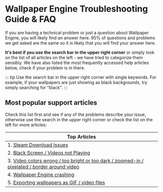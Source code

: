 # Wallpaper Engine Troubleshooting Guide & FAQ
If you are having a technical problem or just a question about Wallpaper Engine, you will likely find an answer here. 95% of questions and problems we get asked are the same so it is likely that you will find your answer here.

**It's best if you use the search bar in the upper right corner** or simply look on the list of all articles on the left - we have tried to categorize them sensibly. We have also listed the most frequently accessed help articles below, check if your problem is in there.

::: tip Use the search bar in the upper right corner with single keywords. For example, if your wallpapers are just showing as black backgrounds, try simply searching for "black". :::

## Most popular support articles

Check this list first and see if any of the problems describe your issue, otherwise use the search in the upper right corner or check the list on the left for more articles:

| **Top Articles**                                                                                                      |
| --------------------------------------------------------------------------------------------------------------------- |
| 1. [Steam Download Issues](steam/download.html)                                                                       |
| 2. [Black Screen / Videos not Playing](noshow/notplaying.html)                                                        |
| 3. [Video colors wrong / too bright or too dark / zoomed-in / pixelated / border around video](videos/artifacts.html) |
| 4. [Wallpaper Engine crashing](crash/application)                                                                     |
| 5. [Exporting wallpapers as GIF / video files](general/export)                                                        |